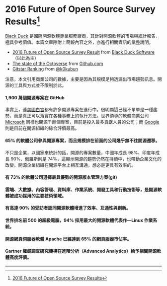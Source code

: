 # 2016 Future of Open Source Survey Results[^1]

[Black Duck](https://www.blackducksoftware.com/) 是國際開源軟體專業服務廠商，其針對開源軟體的市場與統計報告，極具參考價值。本篇文章除附上簡報內容之外，亦進行相關資訊的彙整說明。

* [2016 Future of Open Source Survey Result](https://www.blackducksoftware.com/2016-future-of-open-source) from [Black Duck Software](https://www.slideshare.net/blackducksoftware) （以此為主）
* [The state of the Octoverse](https://octoverse.github.com/) from [Github.com](https://github.com/)
* [Gitstar Ranking](https://gitstar-ranking.com/) from [@k0kubun](https://github.com/k0kubun)

注意，本文引用商業公司的數據，主要是因為其規模足夠透漏出市場趨勢訊息。開源的工具與方式並不限制於此。

#### 1,900 萬個開源專案在 GitHub

事實上，連[美國白宮](https://github.com/WhiteHouse)都有許多開源專案在進行中。很明顯這已經不單單是一種趨勢，而是真正可以落實在各種事務上的執行方法。世界領導的軟體商業公司 [Microsoft](https://github.com/Microsoft) 同樣也開源千餘個專案，目前是投入最多貢獻人員的公司；而 [Google](https://github.com/google) 則是目前在開源組織的綜合評價最高。

#### 65% 的軟體公司參與開源專案，而且規模排在前面的公司幾乎無不往開源遷移。

不只是企業，以國家來統計的話，開源的專案數量，中國年成長 98%、印度年成長 90%、俄羅斯則是 74%，這顯示開源的趨勢仍然在持續中，也帶動企業文化的改變。開源企業組織在開源平台上相互溝通，想必是更具有效率的。

#### 有 73% 的軟體公司選擇最具優勢的開源版本管理方案\(git\)

#### 雲端、大數據、內容管理、資料庫、作業系統、開發工具和行動技術等，是開源軟體被成功採用的主要技術領域。

#### 有高達 90% 的受訪者認同開源軟體增進了效率、互通性與創新。

#### 世界排名前 500 的超級電腦，94% 採用最大的開源軟體代表作—Linux 作業系統。

#### 開源網頁伺服器軟體 Apache 已經達到 65% 的網頁服器市佔率。

#### Gartner 權威調查研究機構在進階分析（Advanced Analytics）給予相關開源軟體高度評價。

---

[^1]:  [2016 Future of Open Source Survey Results](https://www.slideshare.net/blackducksoftware/2016-future-of-open-source-survey-results)

